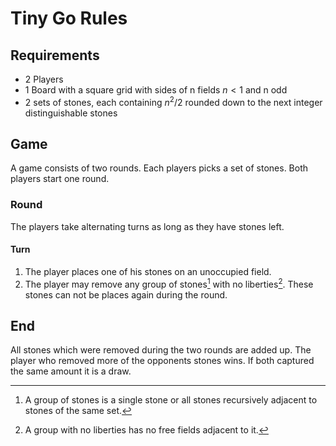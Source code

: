 # Tiny Go Rules

## Requirements
- 2 Players
- 1 Board with a square grid with sides of n fields $n < 1$ and n odd
- 2 sets of stones, each containing $n^2 / 2$ rounded down to the next integer distinguishable stones

## Game
A game consists of two rounds. Each players picks a set of stones. Both players start one round.

### Round
The players take alternating turns as long as they have stones left.

#### Turn
1. The player places one of his stones on an unoccupied field.
2. The player may remove any group of stones[^1] with no liberties[^2]. These stones can not be places again during the round.

## End
All stones which were removed during the two rounds are added up. The player who removed more of the opponents stones wins. If both captured the same amount it is a draw.

[^1]: A group of stones is a single stone or all stones recursively adjacent to stones of the same set.
[^2]: A group with no liberties has no free fields adjacent to it.
